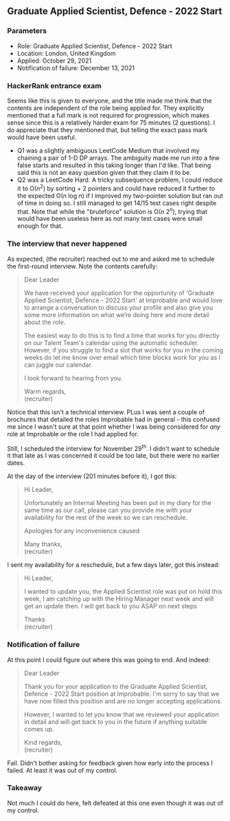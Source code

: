 ## Graduate Applied Scientist, Defence - 2022 Start

### Parameters

* Role: Graduate Applied Scientist, Defence - 2022 Start
* Location: London, United Kingdom
* Applied: October 29, 2021
* Notification of failure: December 13, 2021

### HackerRank entrance exam

Seems like this is given to everyone, and the title made me think that the contents are independent of the role being applied for. They explicitly mentioned that a full mark is not required for progression, which makes sense since this is a relatively harder exam for 75 minutes (2 questions). I do appreciate that they mentioned that, but telling the exact pass mark would have been useful. 

* Q1 was a slightly ambiguous LeetCode Medium that involved my chaining a pair of 1-D DP arrays. The ambiguity made me run into a few false starts and resulted in this taking longer than I'd like. That being said this is not an easy question given that they claim it to be.
* Q2 was a LeetCode Hard. A tricky subsequence problem, I could reduce it to O(_n_<sup>2</sup>) by sorting + 2 pointers and could have reduced it further to the expected O(_n_ log _n_) if I improved my two-pointer solution but ran out of time in doing so. I still managed to get 14/15 test cases right despite that. Note that while the "bruteforce" solution is O(*n* 2<sup>_n_</sup>), trying that would have been useless here as not many test cases were small enough for that.

### The interview that never happened

As expected, (the recruiter) reached out to me and asked me to schedule the first-round interview. Note the contents carefully:

<blockquote>
Dear Leader

We have received your application for the opportunity of 'Graduate Applied Scientist, Defence - 2022 Start' at Improbable and would love to arrange a conversation to discuss your profile and also give you some more information on what we’re doing here and more detail about the role.

The easiest way to do this is to find a time that works for you directly on our Talent Team's calendar using the automatic scheduler. However, if you struggle to find a slot that works for you in the coming weeks do let me know over email which time blocks work for you as I can juggle our calendar.

I look forward to hearing from you.

Warm regards, <br>
(recruiter)
</blockquote>

Notice that this isn't a technical interview. PLus I was sent a couple of brochures that detailed the roles Improbable had in general - this confused me since I wasn't sure at that point whether I was being considered for _any_ role at Improbable _or_ the role I had applied for. 

Still, I scheduled the interview for November 29<sup>th</sup>. I didn't want to schedule it that late as I was concerned it could be too late, but there were no earlier dates.

At the day of the interview (201 minutes before it), I got this:

<blockquote>
Hi Leader,

Unfortunately an Internal Meeting has been put in my diary for the same time as our call, please can you provide me with your availability for the rest of the week so we can reschedule.

Apologies for any inconvenience caused

Many thanks, <br>
(recruiter)
</blockquote>

I sent my availability for a reschedule, but a few days later, got this instead:

<blockquote>
Hi Leader, 

I wanted to update you, the Applied Scientist role was put on hold this week, I am catching up with the Hiring Manager next week and will get an update then. I will get back to you ASAP on next steps

Thanks <br>
(recruiter)
</blockquote>

### Notification of failure

At this point I could figure out where this was going to end. And indeed:

<blockquote>
Dear Leader

Thank you for your application to the Graduate Applied Scientist, Defence - 2022 Start position at Improbable. I'm sorry to say that we have now filled this position and are no longer accepting applications.

However, I wanted to let you know that we reviewed your application in detail and will get back to you in the future if anything suitable comes up.

Kind regards, <br>
(recruiter)
</blockquote>

Fail. Didn't bother asking for feedback given how early into the process I failed. At least it was out of my control.

### Takeaway

Not much I could do here, felt defeated at this one even though it was out of my control. 